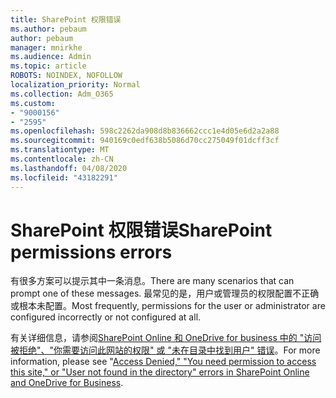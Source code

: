 ```yaml
---
title: SharePoint 权限错误
ms.author: pebaum
author: pebaum
manager: mnirkhe
ms.audience: Admin
ms.topic: article
ROBOTS: NOINDEX, NOFOLLOW
localization_priority: Normal
ms.collection: Adm_O365
ms.custom:
- "9000156"
- "2595"
ms.openlocfilehash: 598c2262da908d8b836662ccc1e4d05e6d2a2a88
ms.sourcegitcommit: 940169c0edf638b5086d70cc275049f01dcff3cf
ms.translationtype: MT
ms.contentlocale: zh-CN
ms.lasthandoff: 04/08/2020
ms.locfileid: "43182291"
---
```

# <a name="sharepoint-permissions-errors"></a><span data-ttu-id="8da9c-102">SharePoint 权限错误</span><span class="sxs-lookup"><span data-stu-id="8da9c-102">SharePoint permissions errors</span></span>

<span data-ttu-id="8da9c-103">有很多方案可以提示其中一条消息。</span><span class="sxs-lookup"><span data-stu-id="8da9c-103">There are many scenarios that can prompt one of these messages.</span></span> <span data-ttu-id="8da9c-104">最常见的是，用户或管理员的权限配置不正确或根本未配置。</span><span class="sxs-lookup"><span data-stu-id="8da9c-104">Most frequently, permissions for the user or administrator are configured incorrectly or not configured at all.</span></span> 

<span data-ttu-id="8da9c-105">有关详细信息，请参阅[SharePoint Online 和 OneDrive for business 中的 "访问被拒绝"、"你需要访问此网站的权限" 或 "未在目录中找到用户" 错误](https://docs.microsoft.com/sharepoint/support/administration/access-denied-or-need-permission-error-sharepoint-online-or-onedrive-for-business)。</span><span class="sxs-lookup"><span data-stu-id="8da9c-105">For more information, please see "[Access Denied," "You need permission to access this site," or "User not found in the directory" errors in SharePoint Online and OneDrive for Business](https://docs.microsoft.com/sharepoint/support/administration/access-denied-or-need-permission-error-sharepoint-online-or-onedrive-for-business).</span></span>

